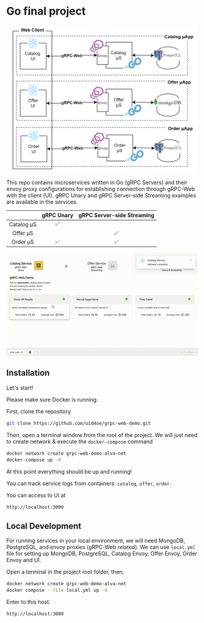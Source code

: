 # Go final project

<p align="center"> 
<img src="./diagram.png" width="500" />
</p>

This repo contains microservices written in Go (gRPC Servers) and their envoy proxy configurations for establishing connection through gRPC-Web with the client (UI). gRPC Unary and gRPC Server-side Streaming examples are available in the services.

|            | gRPC Unary | gRPC Server-side Streaming |
| :--------: | :--------: | :------------------------: |
| Catalog μS |     ✅     |                            |
|  Offer μS  |            |             ✅             |
|  Order μS  |     ✅     |             ✅             |

![](./ui.gif)

## Installation

Let's start!

Please make sure Docker is running.

First, clone the repository

```bash
git clone https://github.com/uid4oe/grpc-web-demo.git
```

Then, open a terminal window from the root of the project.
We will just need to create network & execute the `docker-compose` command

```bash
docker network create grpc-web-demo-alva-net
docker-compose up -d
```

At this point everything should be up and running!

You can track service logs from containers: `catalog`, `offer`, `order`.

You can access to UI at

```bash
http://localhost:3000
```

## Local Development

For running services in your local environment, we will need MongoDB, PostgreSQL, and envoy proxies (gRPC-Web related). We can use `local.yml` file for setting up MongoDB, PostgreSQL, Catalog Envoy, Offer Envoy, Order Envoy and UI.

Open a terminal in the project root folder, then;

```bash
docker network create grpc-web-demo-alva-net
docker compose --file local.yml up -d
```

Enter to this host.

```bash
http://localhost:3000
```

